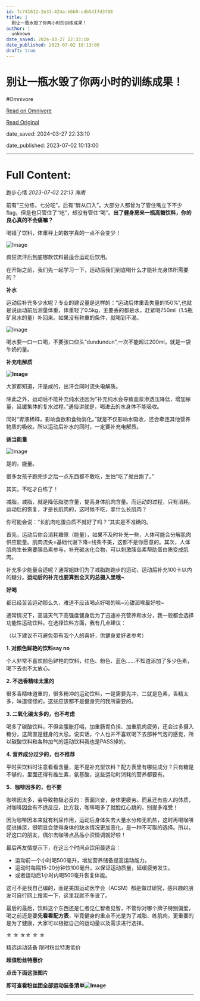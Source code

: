 ```yaml
---
id: 7c741612-2e33-424a-b6b0-cdb5417d3f98
title: |
  别让一瓶水毁了你两小时的训练成果！
author: |
  unknown
date_saved: 2024-03-27 22:33:10
date_published: 2023-07-02 10:13:00
draft: true
---
```


# 别让一瓶水毁了你两小时的训练成果！
#Omnivore

[Read on Omnivore](https://omnivore.app/me/-18e82e7734f)

[Read Original](https://mp.weixin.qq.com/s/6EQjDZRDXv7wj0zlVapV7w)

date_saved: 2024-03-27 22:33:10

date_published: 2023-07-02 10:13:00

--- 

# Full Content: 

 跑步心情 _2023-07-02 22:13_ _海南_ 

前有“三分练，七分吃”，后有“胖从口入”。大部分人都曾为了管住嘴立下不少flag，但是也只管住了“吃”，却没有管住“喝”。**出了健身房来一瓶高糖饮料，你的良心真的不会痛嘛？**  

喝错了饮料，体重秤上的数字真的一点不会变少！

![Image](https://proxy-prod.omnivore-image-cache.app/0x0,sMokSVMlf2pBYbbSeyfNcqnqYff329z9lJbUtDxK-BW4/https://mmbiz.qpic.cn/mmbiz_png/aI62CsbAodmVFIJWkXJiap9uamAic4Ngr3xdTOIUxdYG8rfywqCKZAq3N0Dib33TQ9Hg0vZoljiatcLvdoY90WDo0Q/640?wx_fmt=png&wxfrom=13&tp=wxpic)

疯狂流汗后到底哪款饮料最适合运动后饮用。

在开始之前，我们先一起学习一下，运动后我们到底喝什么才能补充身体所需要的？

 **补水** 

运动后补充多少水呢？专业的建议量是这样的：“运动后体重丢失量的150%”,也就是说运动前后测量体重，体重轻了0.5kg，主要丢的都是水，赶紧喝750ml（1.5瓶矿泉水的量）补回来。如果没有称重的条件，就喝到不渴。

![Image](https://proxy-prod.omnivore-image-cache.app/387x218,sSXQm3t8VXqMroOIrz_dTeEwAosGIs45q5uUfyfxSCTM/https://mmbiz.qpic.cn/mmbiz_gif/aI62CsbAodmVFIJWkXJiap9uamAic4Ngr3kkflLicmpIodsG83KjS1rcR6MndO6BnzesXicABv87u1UY0qbpmyKBWw/640?wx_fmt=gif&tp=wxpic&wxfrom=5&wx_lazy=1)

喝水要一口一口喝，不要张口仰头“dundundun”,一次不能超过200ml，就是一袋牛奶的量。

**补充电解质**

**![Image](https://proxy-prod.omnivore-image-cache.app/387x217,shlYLmVi6YMAszFmoLLj7MHzTB4rDK3M3UdZDSgtumBw/https://mmbiz.qpic.cn/mmbiz_gif/aI62CsbAodmVFIJWkXJiap9uamAic4Ngr3YbrGwSE1EKagViagWySBmjHDmKAXslkGgoaeeGr0OtpjQvdCTToQdNA/640?wx_fmt=gif&tp=wxpic&wxfrom=5&wx_lazy=1)**

大家都知道，汗是咸的，出汗会同时流失电解质。

除此之外，运动后不能补充纯水还因为“补充纯水会导致血浆渗透压降低，增加尿量，延缓集体的复水过程。”通俗讲就是，喝进去的水身体不能吸收。

 同时“胃液稀释，影响食欲和食物消化。”就是不仅影响水吸收，还会牵连其他营养物质的吸收。所以运动后补水的同时，一定要补充电解质。

**适当能量**

![Image](https://proxy-prod.omnivore-image-cache.app/370x208,sSNBhtBjFGda3GnEQDFhGTH9N-8NQbPWg2TffHfV02nw/https://mmbiz.qpic.cn/mmbiz_gif/aI62CsbAodmVFIJWkXJiap9uamAic4Ngr3iaB8ic98Kc5PRyo9fxCb6ZUvic7ckicH94dHC52ECsFMicfzNerH4tiawSuQ/640?wx_fmt=gif&tp=wxpic&wxfrom=5&wx_lazy=1)

是的，能量。

很多女孩子跑完步之后一点东西都不敢吃，生怕“吃了就白跑了。”

其实，不吃才白练了！

减脂，减脂，就是降低脂肪含量，提高身体肌肉含量。而运动的过程，只有消耗。运动后的恢复，才是长肌肉的，这时候不吃，拿什么长肌肉？

你可能会说：“长肌肉吃蛋白质不就好了吗？”其实是不准确的。

首先，运动后你会消耗糖原（能量），如果不及时补充一些，人体可能会分解肌肉供应能量。肌肉流失=基础代谢下降=线条不美，这都不是你愿意的。其次，人体肌肉生长需要胰岛素参与，补充碳水化合物，可以刺激胰岛素帮助蛋白质变成肌肉。

补充多少能量合适呢？通常姐妹们为了减脂跑跑步的运动，运动后补充100卡以内的糖分。**运动后的补充也要算到全天的总摄入里哦\~**

**好喝**

都已经苦苦运动那么久，难道不应该喝点好喝的嘛\~沁甜润喉最好啦\~

通常情况下，高温天气下高强度健身后为了迅速补充营养和水分，我一般都会选择功能性运动饮料。在选择饮料方面，我有几点建议：

（以下建议不可避免带有我个人的喜好，供健身爱好者参考）

**1\. 对颜色鲜艳的饮料say no**

个人非常不喜欢颜色鲜艳的饮料，红色、粉色、蓝色……不知道添加了多少色素，喝下去也不太放心。 

**2\. 不选香精味太重的**

很多香精味道重的，很多粉冲的运动饮料，一是需要先冲，二就是色素，香精太多，味道怪怪的，这些应该都不是健身完的我所需要的。

**3\. 二氧化碳太多的，也不考虑**

喝多了碳酸饮料，不但会腹胀打嗝，加重肠胃负担、加重肌肉疲劳，还会过多摄入糖分，这简直是健身的大忌。说实话，个人也并不喜欢喝下去那种气泡的感觉，所以碳酸饮料和各种加气的运动饮料我也是PASS掉的。

**4\. 营养成分过少的，也不推荐**

平时买饮料时注意看看含量，是不是补充型饮料？配方表里有哪些成分？只有糖是不够的，里面还得有维生素，氨基酸，这些运动时消耗的营养都要有。 

**5．咖啡因多的，也不要**

咖啡因太多，会导致物极必反的：表面兴奋，身体更疲劳。而且还有些人的体质，对咖啡因会有不适反应，比方我，咖啡喝多了就脸红心跳的，别提多难受！

因为咖啡因本来就有利尿作用，运动后身体失去大量水分和无机盐，这时再喝咖啡促进排尿，很明显会使得身体的缺水情况更加恶化，是一种不可取的选择。所以，好这口的朋友，偶尔去咖啡点品品小资情调就好啦！

最后再友情提示下，在这三个时间点饮用最适合：

* 运动前一个小时喝500毫升，增加营养储备提高运动能力。
* 运动时每隔15-20分钟饮100毫升，以保证运动质量，延缓疲劳发生。
* 或者运动后1小时内喝500毫升恢复体能。

这可不是我自己编的，而是美国运动医学会（ACSM）都是做过研究，感兴趣的朋友可自行网上搜索一下，这里我就不多说了。

最后的最后，饮料这个东西还是仁者见仁智者见智，不管你对哪个牌子特别偏爱，喝之前还是要**先看看配方表**，毕竟健身的重点不光是为了减脂、练肌肉，更重要的是为了健康，大家可以根据自己的运动量以及需求进行选择。

☆ ☆ ☆☆ ☆ ☆

精选运动装备 限时粉丝特惠低价

**超值粉丝特惠价**

**点击下面这张图片**

**即可查看粉丝团全部运动装备清单![Image](https://proxy-prod.omnivore-image-cache.app/0x0,s2PkshQ0qJygFoXB2u2B08goSt68PdXQ-QV_QN56VBm0/https://mmbiz.qpic.cn/mmbiz_png/icWPRldcV2TUyCgpbiaVrcwxYF8DQmQKN0uOahicg1oR3rVibOy7CLaL1sUQ3758ZAiaZqLwmt3gwTacurRzhmyaAYw/640?wx_fmt=png&wxfrom=5&wx_lazy=1&wx_co=1)**

---

